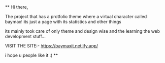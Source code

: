 ** 
Hi there,

The project that has a protfolio theme where a virtual character called baymax!
its just a page with its statistics and other things 


its mainly took care of only theme and design wise and the  learning the web development stuff...


VISIT THE SITE:- https://baymaxit.netlify.app/

i hope u people like it :) **
